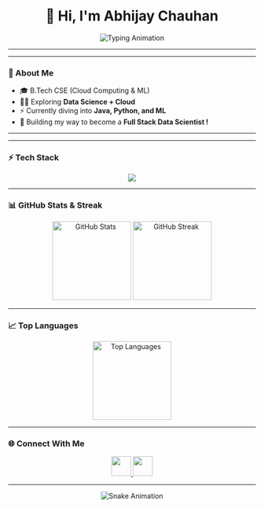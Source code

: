 <h1 align="center">👋 Hi, I'm Abhijay Chauhan</h1>

<p align="center">
  <img src="https://readme-typing-svg.herokuapp.com?font=Fira+Code&size=28&pause=1000&color=00F7FF&center=true&vCenter=true&width=600&lines=Aspiring+Full+Stack+Data+Scientist;Python+%7C+Java+%7C+C;Cloud+%26+Machine+Learning+Explorer;Always+Learning+%F0%9F%92%AA" alt="Typing Animation" />
</p>

---
---

### 🚀 About Me
- 🎓 B.Tech CSE (Cloud Computing & ML)  
- 🧑‍💻 Exploring **Data Science + Cloud**  
- ⚡ Currently diving into **Java, Python, and ML**  
- 🌱 Building my way to become a **Full Stack Data Scientist !**  

---
----
### ⚡ Tech Stack
<p align="center">
  <img src="https://skillicons.dev/icons?i=python,java,c,pandas,numpy,github,html,css&perline=6" />
</p>

---

### 📊 GitHub Stats & Streak
<p align="center">
  <img src="https://github-readme-stats.vercel.app/api?username=abhijaychauhan&show_icons=true&theme=radical" alt="GitHub Stats" height="160"/>
  <img src="https://github-readme-streak-stats.herokuapp.com?user=abhijaychauhan&theme=radical&hide_border=false" alt="GitHub Streak" height="160"/>
</p>

---

### 📈 Top Languages
<p align="center">
  <img src="https://github-readme-stats.vercel.app/api/top-langs/?username=abhijaychauhan&layout=compact&theme=radical&hide=javascript,css,html" alt="Top Languages" height="160"/>
</p>

---

### 🌐 Connect With Me
<p align="center">
  <a href="https://www.linkedin.com/in/abhijaychauhan" target="_blank" rel="noopener noreferrer">
    <img src="https://skillicons.dev/icons?i=linkedin" width="40"/>
  </a>
  <a href="mailto:YOUR-EMAIL" target="_blank" rel="noopener noreferrer">
    <img src="https://skillicons.dev/icons?i=gmail" width="40"/>
  </a>
</p>

---

<p align="center">
  <img src="https://raw.githubusercontent.com/abhijaychauhan/abhijaychauhan/output/github-contribution-grid-snake.svg" alt="Snake Animation" />
</p>
